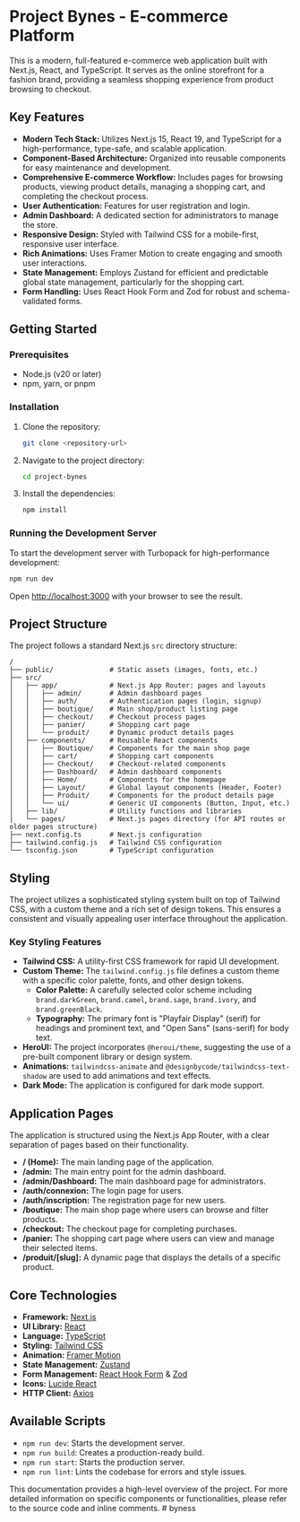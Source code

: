 # Project Bynes - E-commerce Platform

This is a modern, full-featured e-commerce web application built with Next.js, React, and TypeScript. It serves as the online storefront for a fashion brand, providing a seamless shopping experience from product browsing to checkout.

## Key Features

*   **Modern Tech Stack:** Utilizes Next.js 15, React 19, and TypeScript for a high-performance, type-safe, and scalable application.
*   **Component-Based Architecture:** Organized into reusable components for easy maintenance and development.
*   **Comprehensive E-commerce Workflow:** Includes pages for browsing products, viewing product details, managing a shopping cart, and completing the checkout process.
*   **User Authentication:** Features for user registration and login.
*   **Admin Dashboard:** A dedicated section for administrators to manage the store.
*   **Responsive Design:** Styled with Tailwind CSS for a mobile-first, responsive user interface.
*   **Rich Animations:** Uses Framer Motion to create engaging and smooth user interactions.
*   **State Management:** Employs Zustand for efficient and predictable global state management, particularly for the shopping cart.
*   **Form Handling:** Uses React Hook Form and Zod for robust and schema-validated forms.

## Getting Started

### Prerequisites

*   Node.js (v20 or later)
*   npm, yarn, or pnpm

### Installation

1.  Clone the repository:
    ```bash
    git clone <repository-url>
    ```
2.  Navigate to the project directory:
    ```bash
    cd project-bynes
    ```
3.  Install the dependencies:
    ```bash
    npm install
    ```

### Running the Development Server

To start the development server with Turbopack for high-performance development:

```bash
npm run dev
```

Open [http://localhost:3000](http://localhost:3000) with your browser to see the result.

## Project Structure

The project follows a standard Next.js `src` directory structure:

```
/
├── public/              # Static assets (images, fonts, etc.)
├── src/
│   ├── app/             # Next.js App Router: pages and layouts
│   │   ├── admin/       # Admin dashboard pages
│   │   ├── auth/        # Authentication pages (login, signup)
│   │   ├── boutique/    # Main shop/product listing page
│   │   ├── checkout/    # Checkout process pages
│   │   ├── panier/      # Shopping cart page
│   │   └── produit/     # Dynamic product details pages
│   ├── components/      # Reusable React components
│   │   ├── Boutique/    # Components for the main shop page
│   │   ├── cart/        # Shopping cart components
│   │   ├── Checkout/    # Checkout-related components
│   │   ├── Dashboard/   # Admin dashboard components
│   │   ├── Home/        # Components for the homepage
│   │   ├── Layout/      # Global layout components (Header, Footer)
│   │   ├── Produit/     # Components for the product details page
│   │   └── ui/          # Generic UI components (Button, Input, etc.)
│   ├── lib/             # Utility functions and libraries
│   └── pages/           # Next.js pages directory (for API routes or older pages structure)
├── next.config.ts       # Next.js configuration
├── tailwind.config.js   # Tailwind CSS configuration
└── tsconfig.json        # TypeScript configuration
```

## Styling

The project utilizes a sophisticated styling system built on top of Tailwind CSS, with a custom theme and a rich set of design tokens. This ensures a consistent and visually appealing user interface throughout the application.

### Key Styling Features

*   **Tailwind CSS:** A utility-first CSS framework for rapid UI development.
*   **Custom Theme:** The `tailwind.config.js` file defines a custom theme with a specific color palette, fonts, and other design tokens.
    *   **Color Palette:** A carefully selected color scheme including `brand.darkGreen`, `brand.camel`, `brand.sage`, `brand.ivory`, and `brand.greenBlack`.
    *   **Typography:** The primary font is "Playfair Display" (serif) for headings and prominent text, and "Open Sans" (sans-serif) for body text.
*   **HeroUI:** The project incorporates `@heroui/theme`, suggesting the use of a pre-built component library or design system.
*   **Animations:** `tailwindcss-animate` and `@designbycode/tailwindcss-text-shadow` are used to add animations and text effects.
*   **Dark Mode:** The application is configured for dark mode support.

## Application Pages

The application is structured using the Next.js App Router, with a clear separation of pages based on their functionality.

*   **/ (Home):** The main landing page of the application.
*   **/admin:** The main entry point for the admin dashboard.
*   **/admin/Dashboard:** The main dashboard page for administrators.
*   **/auth/connexion:** The login page for users.
*   **/auth/inscription:** The registration page for new users.
*   **/boutique:** The main shop page where users can browse and filter products.
*   **/checkout:** The checkout page for completing purchases.
*   **/panier:** The shopping cart page where users can view and manage their selected items.
*   **/produit/[slug]:** A dynamic page that displays the details of a specific product.

## Core Technologies

*   **Framework:** [Next.js](https://nextjs.org/)
*   **UI Library:** [React](https://reactjs.org/)
*   **Language:** [TypeScript](https://www.typescriptlang.org/)
*   **Styling:** [Tailwind CSS](https://tailwindcss.com/)
*   **Animation:** [Framer Motion](https://www.framer.com/motion/)
*   **State Management:** [Zustand](https://zustand-demo.pmnd.rs/)
*   **Form Management:** [React Hook Form](https://react-hook-form.com/) & [Zod](https://zod.dev/)
*   **Icons:** [Lucide React](https://lucide.dev/)
*   **HTTP Client:** [Axios](https://axios-http.com/)

## Available Scripts

*   `npm run dev`: Starts the development server.
*   `npm run build`: Creates a production-ready build.
*   `npm run start`: Starts the production server.
*   `npm run lint`: Lints the codebase for errors and style issues.

This documentation provides a high-level overview of the project. For more detailed information on specific components or functionalities, please refer to the source code and inline comments.
#   b y n e s s  
 